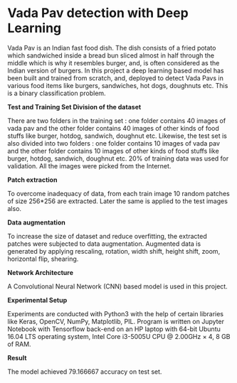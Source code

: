 # Vada Pav detection with Deep Learning

Vada Pav is an Indian fast food dish. The dish consists of a fried potato which sandwiched inside a bread bun sliced almost in half
through the middle which is why it resembles burger, and, is often considered as the Indian version of burgers. In this project a deep learning based model has been built and trained from scratch, and, deployed to detect Vada Pavs in various food items like burgers, sandwiches, hot dogs, doughnuts etc. This is a binary classification problem.

**Test and Training Set Division of the dataset**

There are two folders in the training set : one folder contains 40 images of vada pav and the other folder contains 40 images of other kinds of food stuffs like burger, hotdog, sandwich, doughnut etc. Likewise, the test set is also divided into two folders : one folder contains 10 images of vada pav and the other folder contains 10 images of other kinds of food stuffs like burger, hotdog, sandwich, doughnut etc. 20% of training data was used for validation. All the images were picked from the Internet.

**Patch extraction**

To overcome inadequacy of data, from each train image 10 random patches of size 256*256 are extracted. Later the same is applied to the test images also.

**Data augmentation**

To increase the size of dataset and reduce overfitting, the extracted patches were subjected to data augmentation. Augmented data is generated by applying rescaling, rotation, width shift, height shift, zoom, horizontal flip, shearing. 

**Network Architecture**

A Convolutional Neural Network (CNN) based model is used in this project.

**Experimental Setup**

Experiments are conducted with Python3 with the help of certain libraries like Keras, OpenCV, NumPy, Matplotlib, PIL. Program is written on Jupyter Notebook with Tensorflow back-end on an HP laptop with 64-bit Ubuntu 16.04 LTS operating system, Intel Core i3-5005U CPU @ 2.00GHz × 4, 8 GB of RAM.

**Result**

The model achieved 79.166667 accuracy on test set.
